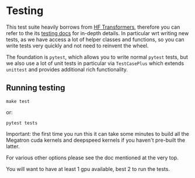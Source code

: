 # Testing

This test suite heavily borrows from [HF Transformers](https://github.com/huggingface/transformers/), therefore you can refer to the its [testing docs](https://huggingface.co/transformers/testing.html) for in-depth details. In particular wrt writing new tests, as we have access a lot of helper classes and functions, so you can write tests very quickly and not need to reinvent the wheel.

The foundation is `pytest`, which allows you to write normal `pytest` tests, but we also use a lot of unit tests in particular via `TestCasePlus` which extends `unittest` and provides additional rich functionality.

## Running testing

```
make test
```
or:

```
pytest tests
```

Important: the first time you run this it can take some minutes to build all the Megatron cuda kernels and deepspeed kernels if you haven't pre-built the latter.

For various other options please see the doc mentioned at the very top.

You will want to have at least 1 gpu available, best 2 to run the tests.
